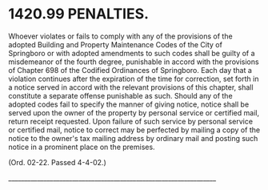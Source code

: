 1420.99 PENALTIES.
==================

Whoever violates or fails to comply with any of the provisions of the
adopted Building and Property Maintenance Codes of the City of
Springboro or with adopted amendments to such codes shall be guilty of a
misdemeanor of the fourth degree, punishable in accord with the
provisions of Chapter 698 of the Codified Ordinances of Springboro. Each
day that a violation continues after the expiration of the time for
correction, set forth in a notice served in accord with the relevant
provisions of this chapter, shall constitute a separate offense
punishable as such. Should any of the adopted codes fail to specify the
manner of giving notice, notice shall be served upon the owner of the
property by personal service or certified mail, return receipt
requested. Upon failure of such service by personal service or certified
mail, notice to correct may be perfected by mailing a copy of the notice
to the owner's tax mailing address by ordinary mail and posting such
notice in a prominent place on the premises.

(Ord. 02-22. Passed 4-4-02.)

\_\_\_\_\_\_\_\_\_\_\_\_\_\_\_\_\_\_\_\_\_\_\_\_\_\_\_\_\_\_\_\_\_\_\_\_\_\_\_\_\_\_\_\_\_\_\_\_\_\_\_\_\_\_\_\_\_\_\_\_\_\_\_\_\_
